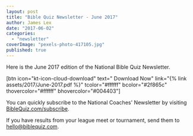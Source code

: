 ```yaml
---
layout: post
title: "Bible Quiz Newsletter - June 2017"
author: James Lex
date: "2017-06-02"
categories: 
  - "newsletter"
coverImage: "pexels-photo-417105.jpg"
published: true
---
```


Here is the June 2017 edition of the National Bible Quiz Newsletter.

\[btn icon="kt-icon-cloud-download" text=" Download Now" link="{% link assets/2017/June-2017.pdf %}" tcolor="#ffffff" bcolor="#2f865c" thovercolor="#ffffff" bhovercolor="#004403"\]

You can quickly subscribe to the National Coaches' Newsletter by visiting [BibleQuiz.com/subscribe](https://www.biblequiz.com/subscribe).

If you have results from your league meet or tournament, send them to [hello@biblequiz.com](mailto:hello@biblequiz.com).

